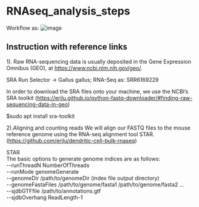 # RNAseq_analysis_steps
Workflow as:
![image](https://github.com/Cheri622/RNAseq_analysis_steps/assets/95024780/cbb6f3de-13a1-4550-b14b-749bd2ecd1b8)

## Instruction with reference links
1). Raw RNA-sequencing data is usually deposited in the Gene Expression Omnibus (GEO), at https://www.ncbi.nlm.nih.gov/geo/.

SRA Run Selector -> Gallus gallus; RNA-Seq as: SRR6169229

In order to download the SRA files onto your machine, we use the NCBI’s SRA toolkit
(https://erilu.github.io/python-fastq-downloader/#finding-raw-sequencing-data-in-geo)

$sudo apt install sra-toolkit

2).Aligning and counting reads
We will align our FASTQ files to the mouse reference genome using the RNA-seq alignment tool STAR. 
(https://github.com/erilu/dendritic-cell-bulk-rnaseq)

STAR   
The basic options to generate genome indices are as follows:    
--runThreadN NumberOfThreads  
--runMode genomeGenerate  
--genomeDir /path/to/genomeDir (index file output directory)  
--genomeFastaFiles /path/to/genome/fasta1 /path/to/genome/fasta2 ...  
--sjdbGTFfile /path/to/annotations.gtf  
--sjdbOverhang ReadLength-1  

